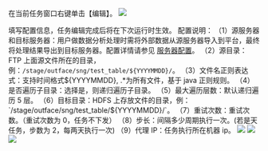 在当前任务窗口右键单击【编辑】。
![](http://imgcache.tce.fsphere.cn/static/mc.qcloudimg.com/static/img/a9aaa54ca2b98d20522b9fce591f9122/image.png)

填写配置信息，任务编辑完成后将在下次运行时生效。
配置说明：
（1）源服务器和目标服务器：用户做数据分析处理时需将外部数据从源服务器导入到平台，最终将处理结果导出到目标服务器。配置详情请参见 [服务器配置](http://tce.fsphere.cn/document/product/273/12920)。
（2）源目录：FTP 上面源文件所在的目录，例：`/stage/outface/sng/test_table/${YYYYMMDD}/`。
（3）文件名正则表达式：支持时间格式${YYYYMMDD}, .*为所有文件，基于 java 正则规则。
（4）是否遍历子目录：选择是，则递归遍历子目录。
（5）最大遍历层数：默认递归遍历 5 层。
（6）目标目录：HDFS 上存放文件的目录，例：`/stage/outface/sng/test_table/${YYYYMMDD}/`。
（7）重试次数：重试次数。（重试次数为 0，任务不下发）
（8）步长：间隔多少周期执行一次。(若是天任务，步数为 2，每两天执行一次)
（9）代理 IP：任务执行所在机器 ip。
![](http://imgcache.tce.fsphere.cn/static/mc.qcloudimg.com/static/img/1ff702a66585ae7bdc3ea767b935aaea/image.png)
![](http://imgcache.tce.fsphere.cn/static/mc.qcloudimg.com/static/img/4bba2828554e3d62f29a03ed364cdf2b/image.png)
![](http://imgcache.tce.fsphere.cn/static/mc.qcloudimg.com/static/img/de5e5ab149732e8d9d2f5e150f045f0f/image.png)
